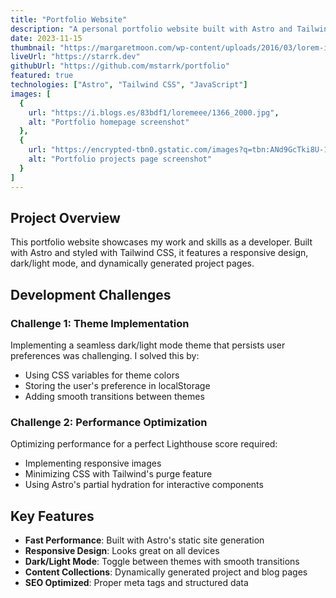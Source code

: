 ```yaml
---
title: "Portfolio Website"
description: "A personal portfolio website built with Astro and Tailwind CSS."
date: 2023-11-15
thumbnail: "https://margaretmoon.com/wp-content/uploads/2016/03/lorem-ipsum.jpg"
liveUrl: "https://starrk.dev"
githubUrl: "https://github.com/mstarrk/portfolio"
featured: true
technologies: ["Astro", "Tailwind CSS", "JavaScript"]
images: [
  {
    url: "https://i.blogs.es/83bdf1/loremeee/1366_2000.jpg",
    alt: "Portfolio homepage screenshot"
  },
  {
    url: "https://encrypted-tbn0.gstatic.com/images?q=tbn:ANd9GcTki8U-118MN1jIlHqzkrB9ZOx0X-8KVYU5EQ&s",
    alt: "Portfolio projects page screenshot"
  }
]
---
```


## Project Overview

This portfolio website showcases my work and skills as a developer. Built with Astro and styled with Tailwind CSS, it features a responsive design, dark/light mode, and dynamically generated project pages.

## Development Challenges

### Challenge 1: Theme Implementation

Implementing a seamless dark/light mode theme that persists user preferences was challenging. I solved this by:

- Using CSS variables for theme colors
- Storing the user's preference in localStorage
- Adding smooth transitions between themes

### Challenge 2: Performance Optimization

Optimizing performance for a perfect Lighthouse score required:

- Implementing responsive images
- Minimizing CSS with Tailwind's purge feature
- Using Astro's partial hydration for interactive components

## Key Features

- **Fast Performance**: Built with Astro's static site generation
- **Responsive Design**: Looks great on all devices
- **Dark/Light Mode**: Toggle between themes with smooth transitions
- **Content Collections**: Dynamically generated project and blog pages
- **SEO Optimized**: Proper meta tags and structured data
